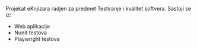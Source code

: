 Projekat eKnjizara radjen za predmet Testiranje i kvalitet softvera. Sastoji se iz:

- Web aplikacije
- Nunit testova
- Playwright testova
